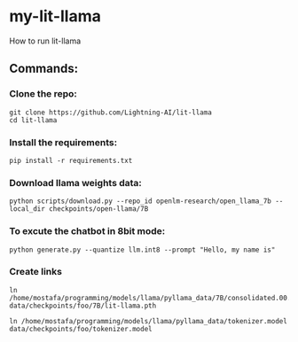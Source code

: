 # my-lit-llama
How to run lit-llama

## Commands:

### Clone the repo:

```
git clone https://github.com/Lightning-AI/lit-llama
cd lit-llama
```
### Install the requirements:

```
pip install -r requirements.txt
```

### Download llama weights data:

```
python scripts/download.py --repo_id openlm-research/open_llama_7b --local_dir checkpoints/open-llama/7B
```
### To excute the chatbot in 8bit mode:

```
python generate.py --quantize llm.int8 --prompt "Hello, my name is"
```
### Create links

```
ln /home/mostafa/programming/models/llama/pyllama_data/7B/consolidated.00.pth data/checkpoints/foo/7B/lit-llama.pth
```
```
ln /home/mostafa/programming/models/llama/pyllama_data/tokenizer.model data/checkpoints/foo/tokenizer.model
```
